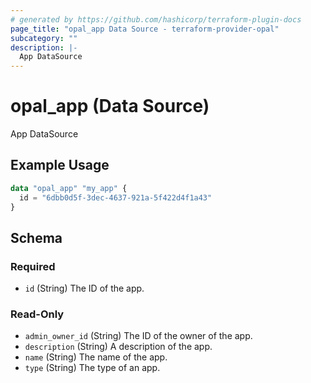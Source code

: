 ```yaml
---
# generated by https://github.com/hashicorp/terraform-plugin-docs
page_title: "opal_app Data Source - terraform-provider-opal"
subcategory: ""
description: |-
  App DataSource
---
```


# opal_app (Data Source)

App DataSource

## Example Usage

```terraform
data "opal_app" "my_app" {
  id = "6dbb0d5f-3dec-4637-921a-5f422d4f1a43"
}
```

<!-- schema generated by tfplugindocs -->
## Schema

### Required

- `id` (String) The ID of the app.

### Read-Only

- `admin_owner_id` (String) The ID of the owner of the app.
- `description` (String) A description of the app.
- `name` (String) The name of the app.
- `type` (String) The type of an app.


